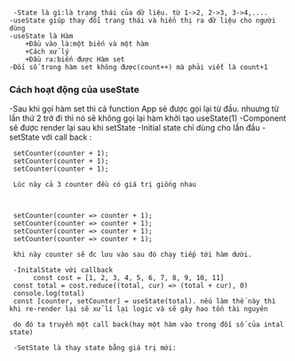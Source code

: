     -State là gì:là trạng thái của dữ liệu. từ 1->2, 2->3, 3->4,....
    -useState giúp thay đổi trang thái và hiển thị ra dữ liệu cho người dùng
    -useState là Hàm
        +Đầu vào là:một biến và một hàm
        +Cách xử lý
        +Đầu ra:biến được Hàm set
    -Đối số trong hàm set không được(count++) mà phải viết là count+1

### Cách hoạt động của useState
   -Sau khi gọi hàm set thì cả function App sẻ được gọi lại từ đầu. nhuưng từ lần thứ 2 trở đi thì nó sẽ không gọi lại hàm khởi tạo useState(1)
   -Component sẽ được render lại sau khi setState
   -Initial state chỉ dùng cho lần đầu
   -setState với call back :
   ``` 
    setCounter(counter + 1);
    setCounter(counter + 1);
    setCounter(counter + 1);
    
    Lúc này cả 3 counter đều có giá trị giống nhau



    setCounter(counter => counter + 1);
    setCounter(counter => counter + 1);
    setCounter(counter => counter + 1);
    setCounter(counter => counter + 1);

    khi này counter sẽ đc lưu vào sau đó chạy tiếp tới hàm dười.

    -InitalState với callback
         const cost = [1, 2, 3, 4, 5, 6, 7, 8, 9, 10, 11]
    const total = cost.reduce((total, cur) => (total + cur), 0)
    console.log(total)
    const [counter, setCounter] = useState(total). nếu làm thế này thì khi re-render lại sẽ xử lí lại logic và sẽ gây hao tốn tài nguyên

    do đó ta truyền một call back(hay một hàm vào trong đối số của intal state)

    -SetState là thay state bằng giá trị mới:
    
 


    